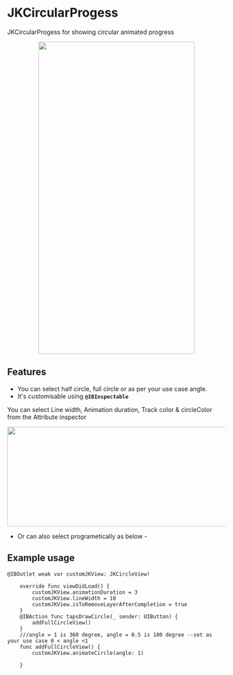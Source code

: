 # JKCircularProgess
JKCircularProgess for showing circular animated progress


<p align="center"><img src="https://media.giphy.com/media/3ohc0UXM2jmMctzClq/giphy.gif" width="360" height="720"/></p>

## Features
 - You can select half circle, full circle or as per your use case angle.
 - It's customisable using **`@IBInspectable`**
 
 
You can select Line width, Animation duration, Track color & circleColor from the Attribute inspector

<p align="center"><img src="https://image.ibb.co/j4SHHR/Screen_Shot_2018_01_16_at_5_48_12_PM.png" width="600" height="230"/></p>

 - Or can also select programetically as below -

## Example usage 

```
@IBOutlet weak var customJKView: JKCircleView!    
    
    override func viewDidLoad() {
        customJKView.animationDuration = 3
        customJKView.lineWidth = 10
        customJKView.isToRemoveLayerAfterCompletion = true
    }
    @IBAction func tapsDrawCircle(_ sender: UIButton) {
        addFullCircleView()
    }
    ///angle = 1 is 360 degree, angle = 0.5 is 180 degree --set as your use case 0 < angle <1
    func addFullCircleView() {
        customJKView.animateCircle(angle: 1)

    }
    
```
